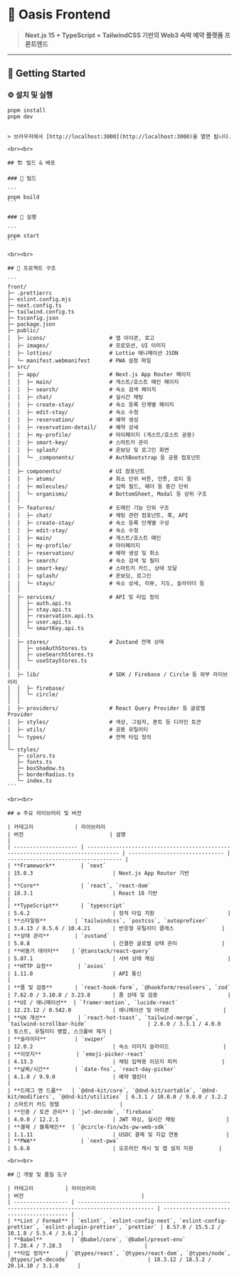 # 🌴 Oasis Frontend

> **Next.js 15 + TypeScript + TailwindCSS 기반의 Web3 숙박 예약 플랫폼 프론트엔드**

---

## 🚀 Getting Started

### ⚙️ 설치 및 실행

```
pnpm install
pnpm dev
```

````

> 브라우저에서 [http://localhost:3000](http://localhost:3000)을 열면 됩니다.

<br><br>

## 🏗️ 빌드 & 배포

### 🧱 빌드

```
pnpm build
```

### 🚀 실행

```
pnpm start
```

<br><br>

## 🧱 프로젝트 구조

```
front/
├─ .prettierrc
├─ eslint.config.mjs
├─ next.config.ts
├─ tailwind.config.ts
├─ tsconfig.json
├─ package.json
├─ public/
│  ├─ icons/                    # 앱 아이콘, 로고
│  ├─ images/                   # 프로모션, UI 이미지
│  ├─ lotties/                  # Lottie 애니메이션 JSON
│  └─ manifest.webmanifest      # PWA 설정 파일
├─ src/
│  ├─ app/                      # Next.js App Router 페이지
│  │  ├─ main/                  # 게스트/호스트 메인 페이지
│  │  ├─ search/                # 숙소 검색 페이지
│  │  ├─ chat/                  # 실시간 채팅
│  │  ├─ create-stay/           # 숙소 등록 단계별 페이지
│  │  ├─ edit-stay/             # 숙소 수정
│  │  ├─ reservation/           # 예약 생성
│  │  ├─ reservation-detail/    # 예약 상세
│  │  ├─ my-profile/            # 마이페이지 (게스트/호스트 공용)
│  │  ├─ smart-key/             # 스마트키 관리
│  │  ├─ splash/                # 온보딩 및 로그인 화면
│  │  └─ _components/           # AuthBootstrap 등 공용 컴포넌트
│  │
│  ├─ components/               # UI 컴포넌트
│  │  ├─ atoms/                 # 최소 단위 버튼, 인풋, 로티 등
│  │  ├─ molecules/             # 입력 필드, 헤더 등 중간 단위
│  │  └─ organisms/             # BottomSheet, Modal 등 상위 구조
│  │
│  ├─ features/                 # 도메인 기능 단위 구조
│  │  ├─ chat/                  # 채팅 관련 컴포넌트, 훅, API
│  │  ├─ create-stay/           # 숙소 등록 단계별 구성
│  │  ├─ edit-stay/             # 숙소 수정
│  │  ├─ main/                  # 게스트/호스트 메인
│  │  ├─ my-profile/            # 마이페이지
│  │  ├─ reservation/           # 예약 생성 및 취소
│  │  ├─ search/                # 숙소 검색 및 필터
│  │  ├─ smart-key/             # 스마트키 카드, 상태 모달
│  │  ├─ splash/                # 온보딩, 로그인
│  │  └─ stays/                 # 숙소 상세, 리뷰, 지도, 슬라이더 등
│  │
│  ├─ services/                 # API 및 타입 정의
│  │  ├─ auth.api.ts
│  │  ├─ stay.api.ts
│  │  ├─ reservation.api.ts
│  │  ├─ user.api.ts
│  │  └─ smartKey.api.ts
│  │
│  ├─ stores/                   # Zustand 전역 상태
│  │  ├─ useAuthStores.ts
│  │  ├─ useSearchStores.ts
│  │  └─ useStayStores.ts
│  │
│  ├─ lib/                      # SDK / Firebase / Circle 등 외부 라이브러리
│  │  ├─ firebase/
│  │  └─ circle/
│  │
│  ├─ providers/                # React Query Provider 등 글로벌 Provider
│  ├─ styles/                   # 색상, 그림자, 폰트 등 디자인 토큰
│  ├─ utils/                    # 공용 유틸리티
│  └─ types/                    # 전역 타입 정의
│
└─ styles/
   ├─ colors.ts
   ├─ fonts.ts
   ├─ boxShadow.ts
   ├─ borderRadius.ts
   └─ index.ts
```

<br><br>

## ⚙️ 주요 라이브러리 및 버전

| 카테고리             | 라이브러리                                                                       | 버전                           | 설명                                 |
| -------------------- | -------------------------------------------------------------------------------- | ------------------------------ | ------------------------------------ |
| **Framework**        | `next`                                                                           | 15.0.3                         | Next.js App Router 기반              |
| **Core**             | `react`, `react-dom`                                                             | 18.3.1                         | React 18 기반                        |
| **TypeScript**       | `typescript`                                                                     | 5.6.2                          | 정적 타입 지원                       |
| **스타일링**         | `tailwindcss`, `postcss`, `autoprefixer`                                         | 3.4.13 / 8.5.6 / 10.4.21       | 반응형 유틸리티 클래스               |
| **상태 관리**        | `zustand`                                                                        | 5.0.8                          | 간결한 글로벌 상태 관리              |
| **비동기 데이터**    | `@tanstack/react-query`                                                          | 5.87.1                         | 서버 상태 캐싱                       |
| **HTTP 요청**        | `axios`                                                                          | 1.11.0                         | API 통신                             |
| **폼 및 검증**       | `react-hook-form`, `@hookform/resolvers`, `zod`                                  | 7.62.0 / 3.10.0 / 3.23.8       | 폼 상태 및 검증                      |
| **UI / 애니메이션**  | `framer-motion`, `lucide-react`                                                  | 12.23.12 / 0.542.0             | 애니메이션 및 아이콘                 |
| **UX 개선**          | `react-hot-toast`, `tailwind-merge`, `tailwind-scrollbar-hide`                   | 2.6.0 / 3.3.1 / 4.0.0          | 토스트, 유틸리티 병합, 스크롤바 제거 |
| **슬라이더**         | `swiper`                                                                         | 12.0.2                         | 숙소 이미지 슬라이드                 |
| **이모지**           | `emoji-picker-react`                                                             | 4.13.3                         | 채팅 입력용 이모지 피커              |
| **날짜/시간**        | `date-fns`, `react-day-picker`                                                   | 4.1.0 / 9.9.0                  | 예약 캘린더                          |
| **드래그 앤 드롭**   | `@dnd-kit/core`, `@dnd-kit/sortable`, `@dnd-kit/modifiers`, `@dnd-kit/utilities` | 6.3.1 / 10.0.0 / 9.0.0 / 3.2.2 | 스마트키 카드 정렬                   |
| **인증 / 토큰 관리** | `jwt-decode`, `firebase`                                                         | 4.0.0 / 12.2.1                 | JWT 파싱, 실시간 채팅                |
| **결제 / 블록체인**  | `@circle-fin/w3s-pw-web-sdk`                                                     | 1.1.11                         | USDC 결제 및 지갑 연동               |
| **PWA**              | `next-pwa`                                                                       | 5.6.0                          | 오프라인 캐시 및 앱 설치 지원        |

<br><br>

## 🧪 개발 및 품질 도구

| 카테고리          | 라이브러리                                                                                     | 버전                                     |
| ----------------- | ---------------------------------------------------------------------------------------------- | ---------------------------------------- |
| **Lint / Format** | `eslint`, `eslint-config-next`, `eslint-config-prettier`, `eslint-plugin-prettier`, `prettier` | 8.57.0 / 15.5.2 / 10.1.8 / 5.5.4 / 3.6.2 |
| **Babel**         | `@babel/core`, `@babel/preset-env`                                                             | 7.28.4 / 7.28.3                          |
| **타입 정의**     | `@types/react`, `@types/react-dom`, `@types/node`, `@types/jwt-decode`                         | 18.3.12 / 18.3.2 / 20.14.10 / 3.1.0      |


````
